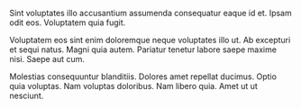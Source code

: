 Sint voluptates illo accusantium assumenda consequatur eaque id et. Ipsam odit eos. Voluptatem quia fugit.
 Voluptatem eos sint enim doloremque neque voluptates illo ut. Ab excepturi et sequi natus. Magni quia autem. Pariatur tenetur labore saepe maxime nisi. Saepe aut cum.
 Molestias consequuntur blanditiis. Dolores amet repellat ducimus. Optio quia voluptas. Nam voluptas doloribus. Nam libero quia. Amet ut ut nesciunt.